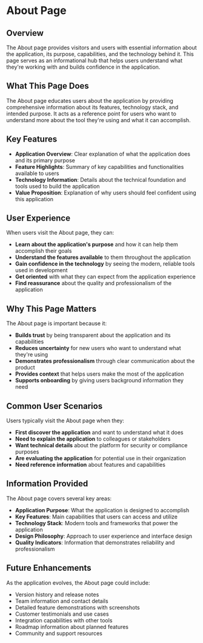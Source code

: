 # About Page

## Overview
The About page provides visitors and users with essential information about the application, its purpose, capabilities, and the technology behind it. This page serves as an informational hub that helps users understand what they're working with and builds confidence in the application.

## What This Page Does
The About page educates users about the application by providing comprehensive information about its features, technology stack, and intended purpose. It acts as a reference point for users who want to understand more about the tool they're using and what it can accomplish.

## Key Features
- **Application Overview**: Clear explanation of what the application does and its primary purpose
- **Feature Highlights**: Summary of key capabilities and functionalities available to users
- **Technology Information**: Details about the technical foundation and tools used to build the application
- **Value Proposition**: Explanation of why users should feel confident using this application

## User Experience
When users visit the About page, they can:
- **Learn about the application's purpose** and how it can help them accomplish their goals
- **Understand the features available** to them throughout the application
- **Gain confidence in the technology** by seeing the modern, reliable tools used in development
- **Get oriented** with what they can expect from the application experience
- **Find reassurance** about the quality and professionalism of the application

## Why This Page Matters
The About page is important because it:
- **Builds trust** by being transparent about the application and its capabilities
- **Reduces uncertainty** for new users who want to understand what they're using
- **Demonstrates professionalism** through clear communication about the product
- **Provides context** that helps users make the most of the application
- **Supports onboarding** by giving users background information they need

## Common User Scenarios
Users typically visit the About page when they:
- **First discover the application** and want to understand what it does
- **Need to explain the application** to colleagues or stakeholders
- **Want technical details** about the platform for security or compliance purposes
- **Are evaluating the application** for potential use in their organization
- **Need reference information** about features and capabilities

## Information Provided
The About page covers several key areas:
- **Application Purpose**: What the application is designed to accomplish
- **Key Features**: Main capabilities that users can access and utilize
- **Technology Stack**: Modern tools and frameworks that power the application
- **Design Philosophy**: Approach to user experience and interface design
- **Quality Indicators**: Information that demonstrates reliability and professionalism

## Future Enhancements
As the application evolves, the About page could include:
- Version history and release notes
- Team information and contact details
- Detailed feature demonstrations with screenshots
- Customer testimonials and use cases
- Integration capabilities with other tools
- Roadmap information about planned features
- Community and support resources
